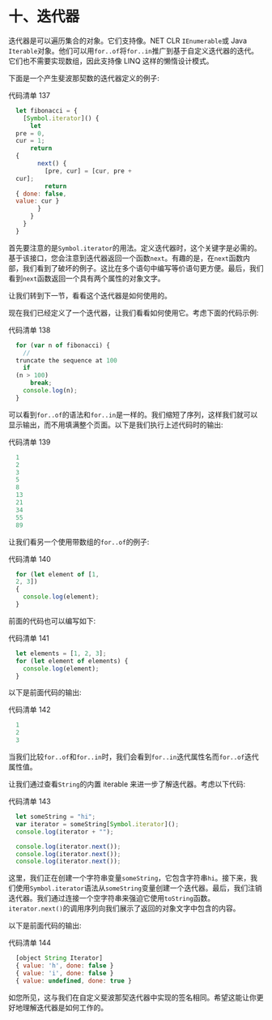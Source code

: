 # 十、迭代器

迭代器是可以遍历集合的对象。它们支持像。NET CLR `IEnumerable`或 Java `Iterable`对象。他们可以用`for..of`将`for..in`推广到基于自定义迭代器的迭代。它们也不需要实现数组，因此支持像 LINQ 这样的懒惰设计模式。

下面是一个产生斐波那契数的迭代器定义的例子:

代码清单 137

```js
  let fibonacci = {
    [Symbol.iterator]() {
      let
  pre = 0,
  cur = 1;
      return
  {
        next() {
          [pre, cur] = [cur, pre +
  cur];
          return
  { done: false,
  value: cur }
        }
      }
    }
  }

```

首先要注意的是`Symbol.iterator`的用法。定义迭代器时，这个关键字是必需的。基于该接口，您会注意到迭代器返回一个函数`next`。有趣的是，在`next`函数内部，我们看到了破坏的例子。这比在多个语句中编写等价语句更方便。最后，我们看到`next`函数返回一个具有两个属性的对象文字。

让我们转到下一节，看看这个迭代器是如何使用的。

现在我们已经定义了一个迭代器，让我们看看如何使用它。考虑下面的代码示例:

代码清单 138

```js
  for (var n of fibonacci) {
    //
  truncate the sequence at 100
    if
  (n > 100)
      break;
    console.log(n);
  }

```

可以看到`for..of`的语法和`for..in`是一样的。我们缩短了序列，这样我们就可以显示输出，而不用填满整个页面。以下是我们执行上述代码时的输出:

代码清单 139

```js
  1
  2
  3
  5
  8
  13
  21
  34
  55
  89

```

让我们看另一个使用带数组的`for..of`的例子:

代码清单 140

```js
  for (let element of [1,
  2, 3])
  {
    console.log(element);
  }

```

前面的代码也可以编写如下:

代码清单 141

```js
  let elements = [1, 2, 3];
  for (let element of elements) {
    console.log(element);
  }

```

以下是前面代码的输出:

代码清单 142

```js
  1
  2
  3

```

当我们比较`for..of`和`for..in`时，我们会看到`for..in`迭代属性名而`for..of`迭代属性值。

让我们通过查看`String`的内置 iterable 来进一步了解迭代器。考虑以下代码:

代码清单 143

```js
  let someString = "hi";
  var iterator = someString[Symbol.iterator]();
  console.log(iterator + "");

  console.log(iterator.next());
  console.log(iterator.next());
  console.log(iterator.next());

```

这里，我们正在创建一个字符串变量`someString`，它包含字符串`hi`。接下来，我们使用`Symbol.iterator`语法从`someString`变量创建一个迭代器。最后，我们注销迭代器。我们通过连接一个空字符串来强迫它使用`toString`函数。`iterator.next()`的调用序列向我们展示了返回的对象文字中包含的内容。

以下是前面代码的输出:

代码清单 144

```js
  [object String Iterator]
  { value: 'h', done: false }
  { value: 'i', done: false }
  { value: undefined, done: true }

```

如您所见，这与我们在自定义斐波那契迭代器中实现的签名相同。希望这能让你更好地理解迭代器是如何工作的。